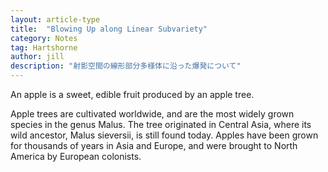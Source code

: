 ```yaml
---
layout: article-type
title:  "Blowing Up along Linear Subvariety"
category: Notes
tag: Hartshorne
author: jill
description: "射影空間の線形部分多様体に沿った爆発について"
---
```


An apple is a sweet, edible fruit produced by an apple tree.

Apple trees are cultivated worldwide, and are the most widely grown species in
the genus Malus. The tree originated in Central Asia, where its wild ancestor,
Malus sieversii, is still found today. Apples have been grown for thousands of
years in Asia and Europe, and were brought to North America by European
colonists.

